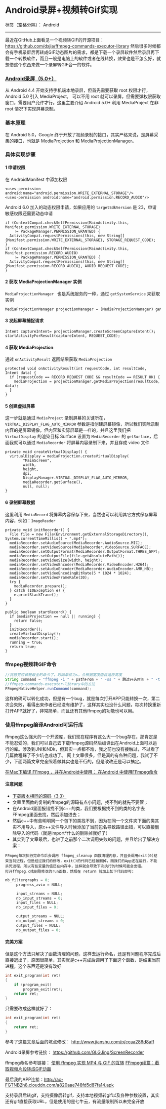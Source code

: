 ﻿# Android录屏+视频转Gif实现

标签（空格分隔）： Android

---
最近在GitHub上面看见一个视频转GIF的开源项目：https://github.com/dxjia/ffmpeg-commands-executor-library
然后很多时候都会有手机录屏后再转成GIF动态图片的需求，都是下载一个录屏软件然后录屏再下载一个转换软件，而且一般是电脑上的软件或者在线转换，效果也是不怎么好，就想借这个东西来做一个录屏转GIF合一的软件。

### [Android录屏（5.0+）](https://github.com/GLGJing/ScreenRecorder)
从 Android 4.4 开始支持手机端本地录屏，但首先需要获取 root 权限才行，Android 5.0 引入 MediaProject，
可以不用 root 就可以录屏，但需要弹权限获取窗口，需要用户允许才行，这里主要介绍 Android 5.0+ 利用
MediaProject 在非 root 情况下实现屏幕录制。

### 基本原理
在 Android 5.0，Google 终于开放了视频录制的接口，其实严格来说，是屏幕采集的接口，也就是 MediaProjection
和 MediaProjectionManager。 

### 具体实现步骤
#### 1 申请权限
在 AndroidManifest 中添加权限
```
<uses-permission android:name="android.permission.WRITE_EXTERNAL_STORAGE"/>
<uses-permission android:name="android.permission.RECORD_AUDIO"/>
```
Android 6.0 加入的动态权限申请，如果应用的 `targetSdkVersion` 是 23，申请敏感权限还需要动态申请
```
if (ContextCompat.checkSelfPermission(MainActivity.this, Manifest.permission.WRITE_EXTERNAL_STORAGE)
    != PackageManager.PERMISSION_GRANTED) {  
  ActivityCompat.requestPermissions(this, new String[] {Manifest.permission.WRITE_EXTERNAL_STORAGE}, STORAGE_REQUEST_CODE);
}
if (ContextCompat.checkSelfPermission(MainActivity.this, Manifest.permission.RECORD_AUDIO)
    != PackageManager.PERMISSION_GRANTED) {  
  ActivityCompat.requestPermissions(this, new String[] {Manifest.permission.RECORD_AUDIO}, AUDIO_REQUEST_CODE);
}
```
#### 2 获取 MediaProjectionManager 实例
`MediaProjectionManager ` 也是系统服务的一种，通过 `getSystemService` 来获取实例
```
MediaProjectionManager projectionManager = (MediaProjectionManager) getSystemService(MEDIA_PROJECTION_SERVICE);
```
#### 3 发起屏幕捕捉请求
```
Intent captureIntent= projectionManager.createScreenCaptureIntent(); 
startActivityForResult(captureIntent, REQUEST_CODE);
```
#### 4 获取 MediaProjection
 通过 `onActivityResult` 返回结果获取 `MediaProjection `
```
protected void onActivityResult(int requestCode, int resultCode, Intent data) {
  if (requestCode == RECORD_REQUEST_CODE && resultCode == RESULT_OK) {
    mediaProjection = projectionManager.getMediaProjection(resultCode, data);
  }
}
```
#### 5 创建虚拟屏幕
这一步就是通过 `MediaProject` 录制屏幕的关键所在，`VIRTUAL_DISPLAY_FLAG_AUTO_MIRROR` 参数是指创建屏幕镜像，所以我们实际录制内容的是屏幕镜像，但内容和实际屏幕是一样的，并且这里我们把 `VirtualDisplay` 的渲染目标 Surface 设置为 `MediaRecorder` 的 `getSurface`，后面我就可以通过 `MediaRecorder` 将屏幕内容录制下来，并且存成 video 文件

```
private void createVirtualDisplay() {
  virtualDisplay = mediaProjection.createVirtualDisplay(
        "MainScreen",
        width,
        height,
        dpi,
        DisplayManager.VIRTUAL_DISPLAY_FLAG_AUTO_MIRROR,
        mediaRecorder.getSurface(),
        null, null);
}
```
#### 6 录制屏幕数据
这里利用 `MediaRecord` 将屏幕内容保存下来，当然也可以利用其它方式保存屏幕内容，例如：`ImageReader`
```
private void initRecorder() {
  File file = new File(Environment.getExternalStorageDirectory(), System.currentTimeMillis() + ".mp4");
  mediaRecorder.setAudioSource(MediaRecorder.AudioSource.MIC);
  mediaRecorder.setVideoSource(MediaRecorder.VideoSource.SURFACE);
  mediaRecorder.setOutputFormat(MediaRecorder.OutputFormat.THREE_GPP);
  mediaRecorder.setOutputFile(file.getAbsolutePath());
  mediaRecorder.setVideoSize(width, height);
  mediaRecorder.setVideoEncoder(MediaRecorder.VideoEncoder.H264);
  mediaRecorder.setAudioEncoder(MediaRecorder.AudioEncoder.AMR_NB);
  mediaRecorder.setVideoEncodingBitRate(5 * 1024 * 1024);
  mediaRecorder.setVideoFrameRate(30);
  try {
    mediaRecorder.prepare();
  } catch (IOException e) {
    e.printStackTrace();
  }
}

public boolean startRecord() {
  if (mediaProjection == null || running) {
    return false;
  }
  initRecorder();
  createVirtualDisplay();
  mediaRecorder.start();
  running = true;
  return true;
}
```

### ffmpeg视频转GIF命令
```java
//我感觉应该是最全的命令了，时间单位为s，会根据宽度值自适应高度
String command = "ffmpeg -i " + pathFrom + " -ss " + 跳过开头时间 + " -t " + 转换的时间 + " -vf scale=" + gif宽度 + ":-1 -r " + gif帧率 + " " + pathTo;
//ffmpeg-commands-executor-library中的方法
FFmpegNativeHelper.runCommand(command);
```
这样的确可以转化成功，但是有一个bug，就是每次打开APP只能转换一次，第二次会失败，看得出来作者已经没有维护了，这样其实也没什么问题，每次转换重新打开APP就好了，非常简单，而且还有其他ffmpeg的功能也可以用。


### 使用ffmpeg编译Android可运行库
ffmpeg这么强大的一个开源库，我们现在程序有这么大一个bug存在，那肯定是不能忍受的，我们可以自己去下载ffmpeg源码然后编译出在Android上面可以运行的库。涉及到JNI和NDk，但其实一点都不难，我之前也没有接触过，不过看了几篇教程踩了不少坑也成功了。
网上文章很多，但是真的有各种问题，我试了不少，下面两篇文章完全照着做其实也是不行的，但是改改还是可以搞定。

[在Mac下编译 FFmpeg ，并在Android中使用：
](http://www.jianshu.com/p/c7bab9c020f0)[在Android 中使用FFmpeg命令](http://www.jianshu.com/p/a18fdae2fa7b)

#### 注意问题
* [下载版本相同的源码（3.3）](https://github.com/FFmpeg/FFmpeg/tree/release/3.3)
* 文章里面教的复制的ffmpeg的源码有点小问题，找不到的就先不要管；
* 在Android里面报错找不到c++的类，我们要根据找不到的类的名字去FFmpeg里面去找，然后添加进去；
* 然后c++中有些明明同一个包下的类找不到，因为在同一个文件夹下面的类其实不用导入，原c++文件导入时候添加了当前包名导致路径出错，可以直接删除导入的代码（就是import*什么的删除掉就好了）
* 其实到了文章最后，也讲了之前那个二次调用失败的问题，并且给出了解决方案：
```
FFmpeg每次执行完命令后会调用 ffmpeg_cleanup 函数清理内存，并且会调用exit(0)结束当前进程，但是经过我们的修改，exit()的代码已经被删掉，而我们的App还在运行，不能杀死进程，所以有些变量的值还在内存中，这样就会导致下次执行的时候可能会出错。
打开ffmpeg.c找到刚修改的run函数，然后在 return 前加上如下代码即可:
```
```c
nb_filtergraphs = 0;
     progress_avio = NULL;

     input_streams = NULL;
     nb_input_streams = 0;
     input_files = NULL;
     nb_input_files = 0;

     output_streams = NULL;
     nb_output_streams = 0;
     output_files = NULL;
     nb_output_files = 0;
```
#### 完美方案
但是这个方法只解决了函数清理的问题，这样去运行命名，还是有问题程序完成后直接退出了，原因很简单，其实就是c++完成后调用了下面这个函数，是结束当前进程，这个东西还是没有改好
```c
int exit_program(int ret)
{
    if (program_exit)
        program_exit(ret);
    return ret;
}
```
只需要改成这样就好了：
```c
int exit_program(int ret)
{
    return ret;
}
```
参考了这篇文章后面的坑点修改：
http://www.jianshu.com/p/ceaa286d8aff


Android录屏参考链接：
https://github.com/GLGJing/ScreenRecorder

ffmpeg命名参考链接：
[使用 ffmpeg 实现 MP4 与 GIF 的互转](http://note.rpsh.net/posts/2015/04/21/mac-osx-ffmpeg-mp4-gif-convert/)
[FFmpeg续篇：截取视频片段转成GIF动画](http://itindex.net/detail/53447-ffmpeg-%E8%A7%86%E9%A2%91-%E7%89%87%E6%AE%B5)


最后我的APP连接：http://ac-FGTNB2h8.clouddn.com/a820aae748fd5d87fa14.apk

支持录屏后转gif，支持摄像后转gif，支持本地视频转gif以及各种参数设置，其实还有gif直接获取URL，但是使用的是七牛云，有流量限制所以未完全开放

